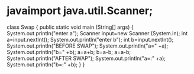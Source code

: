 # javaimport java.util.Scanner;
class Swap 
	{ 
		public static void main (String[] args)
			{
				System.out.println("enter a");
				Scanner input=new Scanner (System.in);
				int a=input.nextInt();
				System.out.println("enter b");
				int b=input.nextInt();
				System.out.println("BEFORE SWAP");
				System.out.println("a=" +a);
				System.out.println("b=" +b);
				a=a+b;
				b=a-b;
				a=a-b;
				System.out.println("AFTER SWAP");
				System.out.println("a=:" +a);
				System.out.println("b=:" +b);
				}
	}
